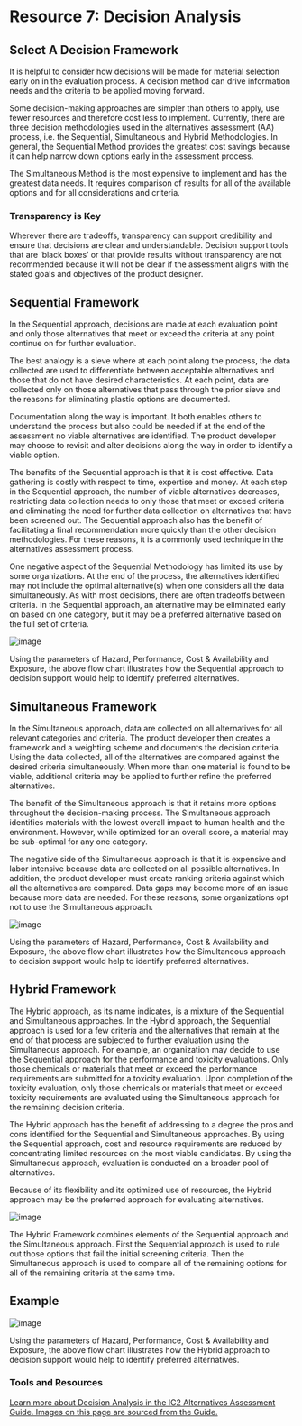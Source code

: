 # Resource 7: Decision Analysis

## Select A Decision Framework
It is helpful to consider how decisions will be made for material selection early on in the evaluation process. A decision method can drive information needs and the criteria to be applied moving forward.

Some decision-making approaches are simpler than others to apply, use fewer resources and therefore cost less to implement. Currently, there are three decision methodologies used in the alternatives assessment (AA) process, i.e. the Sequential, Simultaneous and Hybrid Methodologies. In general, the Sequential Method provides the greatest cost savings because it can help narrow down options early in the assessment process.

The Simultaneous Method is the most expensive to implement and has the greatest data needs. It requires comparison of results for all of the available options and for all considerations and criteria.

### Transparency is Key
Wherever there are tradeoffs, transparency can support credibility and ensure that decisions are clear and understandable. Decision support tools that are ‘black boxes’ or that provide results without transparency are not recommended because it will not be clear if the assessment aligns with the stated goals and objectives of the product designer.

## Sequential Framework
In the Sequential approach, decisions are made at each evaluation point and only those alternatives that meet or exceed the criteria at any point continue on for further evaluation.

The best analogy is a sieve where at each point along the process, the data collected are used to differentiate between acceptable alternatives and those that do not have desired characteristics. At each point, data are collected only on those alternatives that pass through the prior sieve and the reasons for eliminating plastic options are documented.

Documentation along the way is important. It both enables others to understand the process but also could be needed if at the end of the assessment no viable alternatives are identified. The product developer may choose to revisit and alter decisions along the way in order to identify a viable option.

The benefits of the Sequential approach is that it is cost effective. Data gathering is costly with respect to time, expertise and money. At each step in the Sequential approach, the number of viable alternatives decreases, restricting data collection needs to only those that meet or exceed criteria and eliminating the need for further data collection on alternatives that have been screened out. The Sequential approach also has the benefit of facilitating a final recommendation more quickly than the other decision methodologies. For these reasons, it is a commonly used technique in the alternatives assessment process.

One negative aspect of the Sequential Methodology has limited its use by some organizations. At the end of the process, the alternatives identified may not include the optimal alternative(s) when one considers all the data simultaneously. As with most decisions, there are often tradeoffs between criteria. In the Sequential approach, an alternative may be eliminated early on based on one category, but it may be a preferred alternative based on the full set of criteria.

![image](./assets/tool-decision-analysis/sequential-decision-analysis.png)

Using the parameters of Hazard, Performance, Cost & Availability and Exposure, the above flow chart illustrates how the Sequential approach to decision support would help to identify preferred alternatives.

## Simultaneous Framework
 In the Simultaneous approach, data are collected on all alternatives for all relevant categories and criteria. The product developer then creates a framework and a weighting scheme and documents the decision criteria. Using the data collected, all of the alternatives are compared against the desired criteria simultaneously. When more than one material is found to be viable, additional criteria may be applied to further refine the preferred alternatives.

The benefit of the Simultaneous approach is that it retains more options throughout the decision-making process. The Simultaneous approach identifies materials with the lowest overall impact to human health and the environment. However, while optimized for an overall score, a material may be sub-optimal for any one category.

The negative side of the Simultaneous approach is that it is expensive and labor intensive because data are collected on all possible alternatives. In addition, the product developer must create ranking criteria against which all the alternatives are compared. Data gaps may become more of an issue because more data are needed. For these reasons, some organizations opt not to use the Simultaneous approach.

![image](./assets/tool-decision-analysis/simultaneous-decision-analysis.png)

Using the parameters of Hazard, Performance, Cost & Availability and Exposure, the above flow chart illustrates how the Simultaneous approach to decision support would help to identify preferred alternatives.

## Hybrid Framework
The Hybrid approach, as its name indicates, is a mixture of the Sequential and Simultaneous approaches. In the Hybrid approach, the Sequential approach is used for a few criteria and the alternatives that remain at the end of that process are subjected to further evaluation using the Simultaneous approach. For example, an organization may decide to use the Sequential approach for the performance and toxicity evaluations. Only those chemicals or materials that meet or exceed the performance requirements are submitted for a toxicity evaluation. Upon completion of the toxicity evaluation, only those chemicals or materials that meet or exceed toxicity requirements are evaluated using the Simultaneous approach for the remaining decision criteria. 

The Hybrid approach has the benefit of addressing to a degree the pros and cons identified for the Sequential and Simultaneous approaches. By using the Sequential approach, cost and resource requirements are reduced by concentrating limited resources on the most viable candidates. By using the Simultaneous approach, evaluation is conducted on a broader pool of alternatives. 

Because of its flexibility and its optimized use of resources, the Hybrid approach may be the preferred approach for evaluating alternatives.

![image](./assets/tool-decision-analysis/hybrid-decision-analysis.png)

The Hybrid Framework combines elements of the Sequential approach and the Simultaneous approach. First the Sequential approach is used to rule out those options that fail the initial screening criteria. Then the Simultaneous approach is used to compare all of the remaining options for all of the remaining criteria at the same time.

## Example
![image](./assets/tool-decision-analysis/alternatives-flow-chart.png)

Using the parameters of Hazard, Performance, Cost & Availability and Exposure, the above flow chart illustrates how the Hybrid approach to decision support would help to identify preferred alternatives.

### Tools and Resources
[Learn more about Decision Analysis in the IC2 Alternatives Assessment Guide. Images on this page are sourced from the Guide.](http:/theic2.org/article/download-pdf/file_name/IC2_AA_Guide_Version_1.1.pdf)
